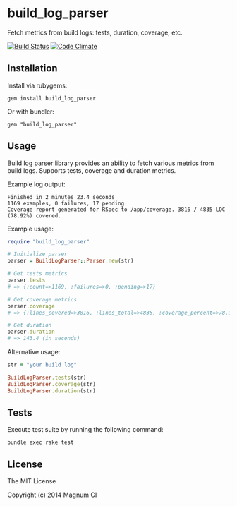 # build_log_parser

Fetch metrics from build logs: tests, duration, coverage, etc.

[![Build Status](https://magnum-ci.com/status/eb64be07cb99aaa701aa902522f11ffa.png)](https://magnum-ci.com/public/71629b4f296ef091fc02/builds)
[![Code Climate](https://codeclimate.com/github/magnumci/build_log_parser.png)](https://codeclimate.com/github/magnumci/build_log_parser)

## Installation

Install via rubygems:

```
gem install build_log_parser
```

Or with bundler:

```
gem "build_log_parser"
```

## Usage

Build log parser library provides an ability to fetch various metrics from build
logs. Supports tests, coverage and duration metrics.

Example log output:

```
Finished in 2 minutes 23.4 seconds
1169 examples, 0 failures, 17 pending
Coverage report generated for RSpec to /app/coverage. 3816 / 4835 LOC (78.92%) covered.
```

Example usage:

``` ruby
require "build_log_parser"

# Initialize parser
parser = BuildLogParser::Parser.new(str)

# Get tests metrics
parser.tests
# => {:count=>1169, :failures=>0, :pending=>17}

# Get coverage metrics
parser.coverage
# => {:lines_covered=>3816, :lines_total=>4835, :coverage_percent=>78.92}

# Get duration
parser.duration
# => 143.4 (in seconds)
```

Alternative usage:

``` ruby
str = "your build log"

BuildLogParser.tests(str)
BuildLogParser.coverage(str)
BuildLogParser.duration(str)
```

## Tests

Execute test suite by running the following command:

```
bundle exec rake test
```

## License

The MIT License

Copyright (c) 2014 Magnum CI